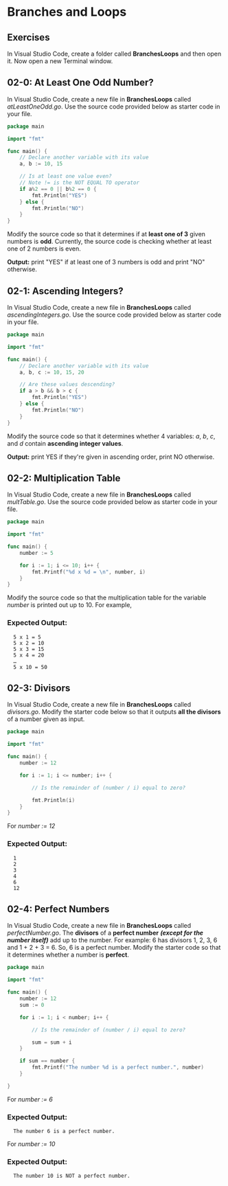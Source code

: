 # Branches and Loops

## Exercises

In Visual Studio Code, create a folder called **BranchesLoops** and then open it. Now open a new Terminal window. 

## 02-0: At Least One Odd Number?
In Visual Studio Code, create a new file in **BranchesLoops** called *atLeastOneOdd.go*.  Use the source code provided below as starter code in your file.

```go
package main

import "fmt"

func main() {
	// Declare another variable with its value
	a, b := 10, 15

	// Is at least one value even?
	// Note != is the NOT EQUAL TO operator
	if a%2 == 0 || b%2 == 0 {
		fmt.Println("YES")
	} else {
		fmt.Println("NO")
	}
}
```

Modify the source code so that it determines if at **least one of 3** given numbers is **odd**.  Currently, the source code is checking whether at least one of 2 numbers is even.

**Output:**  print "YES" if at least one of 3 numbers is odd and print "NO" otherwise.


## 02-1: Ascending Integers?

In Visual Studio Code, create a new file in **BranchesLoops** called *ascendingIntegers.go*.  Use the source code provided below as starter code in your file.

```go
package main

import "fmt"

func main() {
	// Declare another variable with its value
	a, b, c := 10, 15, 20

	// Are these values descending?
	if a > b && b > c {
		fmt.Println("YES")
	} else {
		fmt.Println("NO")
	}
}
```

Modify the source code so that it determines whether 4 variables: *a*, *b*, *c*, and *d* contain **ascending integer values**.

 **Output:** print YES if they're given in ascending order, print NO otherwise.


## 02-2: Multiplication Table  
In Visual Studio Code, create a new file in **BranchesLoops** called *multTable.go*.  Use the source code provided below as starter code in your file.

```go
package main

import "fmt"

func main() {
	number := 5

	for i := 1; i <= 10; i++ {
		fmt.Printf("%d x %d = \n", number, i)
	}
}
```
Modify the source code so that the multiplication table for the variable *number* is printed out up to 10.  For example,

### Expected Output:
```
  5 x 1 = 5
  5 x 2 = 10
  5 x 3 = 15
  5 x 4 = 20
  …
  5 x 10 = 50
```
## 02-3: Divisors
In Visual Studio Code, create a new file in **BranchesLoops** called *divisors.go*.  Modify the starter code below so that it outputs **all the divisors** of a number given as input.

```go
package main

import "fmt"

func main() {
	number := 12

	for i := 1; i <= number; i++ {

		// Is the remainder of (number / i) equal to zero?

		fmt.Println(i)
	}
}
```

For *number := 12*

### Expected Output:
```
  1
  2
  3
  4
  6
  12
```

## 02-4: Perfect Numbers
In Visual Studio Code, create a new file in **BranchesLoops** called *perfectNumber.go*.  The **divisors** of a **perfect number** ***(except for the number itself)*** add up to the number. For example: 6 has divisors 1, 2, 3, 6 and 1 + 2 + 3 = 6. So, 6 is a perfect number. Modify the starter code so that it determines whether a number is **perfect**.

```go
package main

import "fmt"

func main() {
	number := 12
	sum := 0

	for i := 1; i < number; i++ {

		// Is the remainder of (number / i) equal to zero?

		sum = sum + i
	}

	if sum == number {
		fmt.Printf("The number %d is a perfect number.", number)
	}

}
```

For *number := 6*

### Expected Output:
```
  The number 6 is a perfect number.
```

For *number := 10*

### Expected Output:
```
  The number 10 is NOT a perfect number.
```
